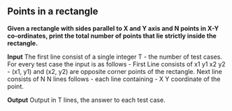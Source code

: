 ## Points in a rectangle

**Given a rectangle with sides parallel to X and Y axis and N points in X-Y co-ordinates, print the total number of points that lie strictly inside the rectangle.**

**Input**
The first line consist of a single integer T - the number of test cases.
For every test case the input is as follows -
First Line consists of x1 y1 x2 y2 - (x1, y1) and (x2, y2) are opposite corner points of the rectangle.
Next line consists of N
N lines follows - each line containing - X Y coordinate of the point.

**Output**
Output in T lines, the answer to each test case. 

